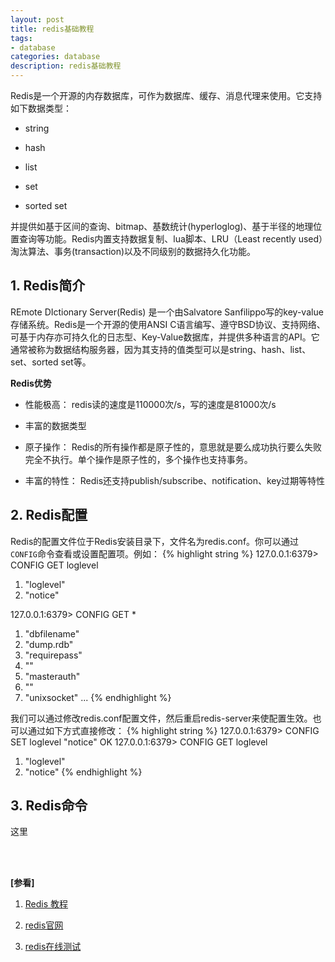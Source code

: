 ```yaml
---
layout: post
title: redis基础教程
tags:
- database
categories: database
description: redis基础教程
---
```



Redis是一个开源的内存数据库，可作为数据库、缓存、消息代理来使用。它支持如下数据类型：

* string

* hash

* list

* set

* sorted set

并提供如基于区间的查询、bitmap、基数统计(hyperloglog)、基于半径的地理位置查询等功能。Redis内置支持数据复制、lua脚本、LRU（Least recently used）淘汰算法、事务(transaction)以及不同级别的数据持久化功能。

<!-- more -->


## 1. Redis简介
REmote DIctionary Server(Redis) 是一个由Salvatore Sanfilippo写的key-value存储系统。Redis是一个开源的使用ANSI C语言编写、遵守BSD协议、支持网络、可基于内存亦可持久化的日志型、Key-Value数据库，并提供多种语言的API。它通常被称为数据结构服务器，因为其支持的值类型可以是string、hash、list、set、sorted set等。

**Redis优势**

* 性能极高： redis读的速度是110000次/s，写的速度是81000次/s

* 丰富的数据类型

* 原子操作： Redis的所有操作都是原子性的，意思就是要么成功执行要么失败完全不执行。单个操作是原子性的，多个操作也支持事务。

* 丰富的特性： Redis还支持publish/subscribe、notification、key过期等特性

## 2. Redis配置
Redis的配置文件位于Redis安装目录下，文件名为redis.conf。你可以通过```CONFIG```命令查看或设置配置项。例如：
{% highlight string %}
127.0.0.1:6379> CONFIG GET loglevel
1) "loglevel"
2) "notice"

127.0.0.1:6379> CONFIG GET *
  1) "dbfilename"
  2) "dump.rdb"
  3) "requirepass"
  4) ""
  5) "masterauth"
  6) ""
  7) "unixsocket"
  ...
{% endhighlight %}

我们可以通过修改redis.conf配置文件，然后重启redis-server来使配置生效。也可以通过如下方式直接修改：
{% highlight string %}
127.0.0.1:6379> CONFIG SET loglevel "notice"
OK
127.0.0.1:6379> CONFIG GET loglevel
1) "loglevel"
2) "notice"
{% endhighlight %}


## 3. Redis命令
这里



<br />
<br />

**[参看]**

1. [Redis 教程](http://www.runoob.com/redis/redis-tutorial.html)

2. [redis官网](https://redis.io/)

3. [redis在线测试](http://try.redis.io/)

<br />
<br />
<br />

